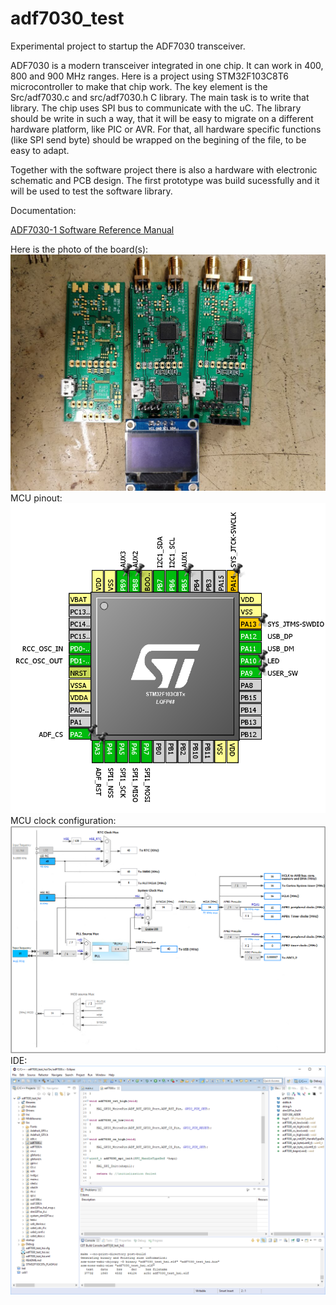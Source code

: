 # adf7030_test
Experimental project to startup the ADF7030 transceiver.

ADF7030 is a modern transceiver integrated in one chip. It can work in 400, 800 and 900 MHz ranges. 
Here is a project using STM32F103C8T6 microcontroller to make that chip work.
The key element is the Src/adf7030.c and src/adf7030.h C library. The main task is to write that library.
The chip uses SPI bus to communicate with the uC. The library should be write in such a way, that it will be easy 
to migrate on a different hardware platform, like PIC or AVR. For that, all hardware specific functions 
(like SPI send byte) should be wrapped on the begining of the file, to be easy to adapt.

Together with the software project there is also a hardware with electronic schematic and PCB design. 
The first prototype was build sucessfully and it will be used to test the software library. 

Documentation:

[ADF7030-1 Software Reference Manual](http://www.analog.com/adf7030-1-Software-Ref-Manual?doc=adf7030-1.pdf) 


Here is the photo of the board(s):
![boards](https://github.com/virtmedia/adf7030_test/blob/master/doc/board.jpg)
MCU pinout:
![pinout](https://github.com/virtmedia/adf7030_test/blob/master/doc/stm32f103c8t6.PNG)
MCU clock configuration:
![clock](https://github.com/virtmedia/adf7030_test/blob/master/doc/stm32f103c8t6_clock.PNG)
IDE:
![ide](https://github.com/virtmedia/adf7030_test/blob/master/doc/stm32_code_workbench.PNG)

